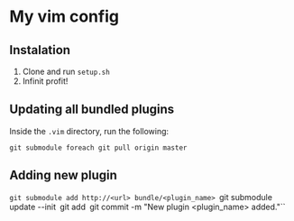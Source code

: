 My vim config
=============

Instalation
-----------

1. Clone and run `setup.sh`
2. Infinit profit!


Updating all bundled plugins
----------------------------
Inside the `.vim` directory, run the following:

``git submodule foreach git pull origin master``


Adding new plugin
-----------------
``git submodule add http://<url> bundle/<plugin_name>
``git submodule update --init``
``git add``
``git commit -m "New plugin <plugin_name> added."``
